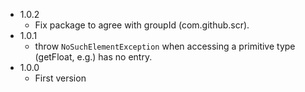 * 1.0.2
   * Fix package to agree with groupId (com.github.scr).
* 1.0.1
   * throw `NoSuchElementException` when accessing a primitive type (getFloat, e.g.) has no entry.
* 1.0.0
   * First version